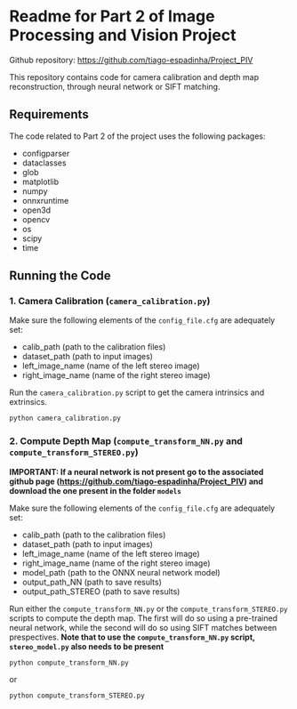 # Readme for Part 2 of Image Processing and Vision Project

Github repository: https://github.com/tiago-espadinha/Project_PIV

This repository contains code for camera calibration and depth map reconstruction, through neural network or SIFT matching.

## Requirements

The code related to Part 2 of the project uses the following packages:

* configparser
* dataclasses
* glob
* matplotlib
* numpy
* onnxruntime
* open3d
* opencv
* os
* scipy
* time

## Running the Code

### 1. Camera Calibration (`camera_calibration.py`)

Make sure the following elements of the `config_file.cfg` are adequately set:

* calib_path (path to the calibration files)
* dataset_path (path to input images)
* left_image_name (name of the left stereo image)
* right_image_name (name of the right stereo image)

Run the `camera_calibration.py` script to get the camera intrinsics and extrinsics.

```bash
python camera_calibration.py
```

### 2. Compute Depth Map (`compute_transform_NN.py` and `compute_transform_STEREO.py`)

**IMPORTANT: If a neural network is not present go to the associated github page (https://github.com/tiago-espadinha/Project_PIV) and download the one present in the folder `models`**

Make sure the following elements of the `config_file.cfg` are adequately set:

* calib_path (path to the calibration files)
* dataset_path (path to input images)
* left_image_name (name of the left stereo image)
* right_image_name (name of the right stereo image)
* model_path (path to the ONNX neural network model)
* output_path_NN (path to save results)
* output_path_STEREO (path to save results)

Run either the `compute_transform_NN.py` or the `compute_transform_STEREO.py` scripts to compute the depth map. The first will do so using a pre-trained neural network, while the second will do so using SIFT matches between prespectives. **Note that to use the `compute_transform_NN.py` script, `stereo_model.py` also needs to be present**

```bash
python compute_transform_NN.py
```

or

```bash
python compute_transform_STEREO.py
```
